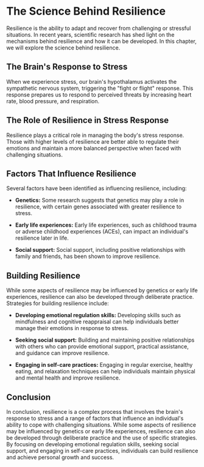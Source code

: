 The Science Behind Resilience
=============================================================

Resilience is the ability to adapt and recover from challenging or stressful situations. In recent years, scientific research has shed light on the mechanisms behind resilience and how it can be developed. In this chapter, we will explore the science behind resilience.

The Brain's Response to Stress
------------------------------

When we experience stress, our brain's hypothalamus activates the sympathetic nervous system, triggering the "fight or flight" response. This response prepares us to respond to perceived threats by increasing heart rate, blood pressure, and respiration.

The Role of Resilience in Stress Response
-----------------------------------------

Resilience plays a critical role in managing the body's stress response. Those with higher levels of resilience are better able to regulate their emotions and maintain a more balanced perspective when faced with challenging situations.

Factors That Influence Resilience
---------------------------------

Several factors have been identified as influencing resilience, including:

* **Genetics:** Some research suggests that genetics may play a role in resilience, with certain genes associated with greater resilience to stress.

* **Early life experiences:** Early life experiences, such as childhood trauma or adverse childhood experiences (ACEs), can impact an individual's resilience later in life.

* **Social support:** Social support, including positive relationships with family and friends, has been shown to improve resilience.

Building Resilience
-------------------

While some aspects of resilience may be influenced by genetics or early life experiences, resilience can also be developed through deliberate practice. Strategies for building resilience include:

* **Developing emotional regulation skills:** Developing skills such as mindfulness and cognitive reappraisal can help individuals better manage their emotions in response to stress.

* **Seeking social support:** Building and maintaining positive relationships with others who can provide emotional support, practical assistance, and guidance can improve resilience.

* **Engaging in self-care practices:** Engaging in regular exercise, healthy eating, and relaxation techniques can help individuals maintain physical and mental health and improve resilience.

Conclusion
----------

In conclusion, resilience is a complex process that involves the brain's response to stress and a range of factors that influence an individual's ability to cope with challenging situations. While some aspects of resilience may be influenced by genetics or early life experiences, resilience can also be developed through deliberate practice and the use of specific strategies. By focusing on developing emotional regulation skills, seeking social support, and engaging in self-care practices, individuals can build resilience and achieve personal growth and success.
